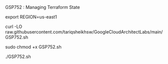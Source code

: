 GSP752 : Managing Terraform State 

export REGION=us-east1

curl -LO raw.githubusercontent.com/tariqsheikhsw/GoogleCloudArchitectLabs/main/GSP752.sh

sudo chmod +x GSP752.sh

./GSP752.sh
